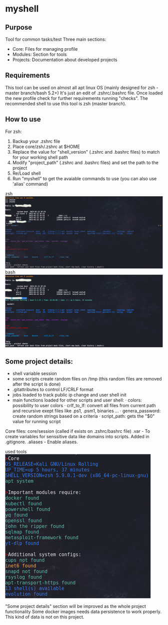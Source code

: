 # myshell

## Purpose

Tool for common tasks/test
Three main sections:
- Core: Files for managing profile
- Modules: Section for tools
- Projects: Documentation about developed projects

## Requirements

This tool can be used on almost all apt linux OS (mainly designed for zsh - master branch/bash 5.2+)
It's just an edit of .zshrc/.bashrc file. Once loaded the new profile check for further requirements running "checks".
The recommended shell to use this tool is zsh (master branch).

## How to use

For zsh:
1. Backup your .zshrc file
2. Place core/zsh/.zshrc at $HOME
3. Replace the value for "shell_version" (.zshrc and .bashrc files) to match for your working shell path
4. Modify "project_path" (.zshrc and .bashrc files) and set the path to the project
5. Re/Load shell
6. Run "myshell" to get the avaiable commands to use (you can also use 'alias' command)

zsh
![zsh](modules/readme/zsh.png)
bash
![bash](modules/readme/bash.png)

## Some project details:

- shell variable session
- some scripts create random files on /tmp (this random files are removed after the script is done)
- .gitattributes to control LF/CRLF format
- jobs loaded to track public ip change and user shell init
- main functions loaded for other scripts and user shell:
    · colors: possibility to user colors
    · crlf_to_lf: convert all files from current path and recursive exept files like .ps1, .psm1, binaries ... 
    · genera_password: create random strings based on a criteria 
    · script_path: gets the "$0" value for running script


Core files:
core/session (called if exists on .zshrc/bashrc file)
    .var - To create variables for senssitive data like domains into scripts. Added in .gitignore.
    .aliases - Enable aliases.

used tools
![output](modules/readme/output.png)


"Some project details" section will be improved as the whole project functionality
Some docker images needs data persistence to work properly. This kind of data is not on this project.
